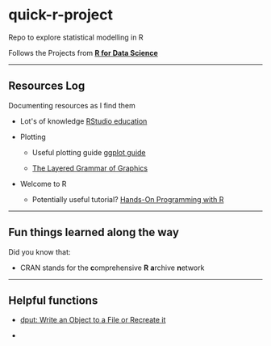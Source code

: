 # quick-r-project

Repo to explore statistical modelling in R

Follows the Projects from [**R for Data Science**](https://r4ds.had.co.nz)

------------------------------------------------------------------------

## Resources Log

Documenting resources as I find them

-   Lot's of knowledge [RStudio education](https://education.rstudio.com/learn/beginner/)

-   Plotting

    -   Useful plotting guide [ggplot guide](https://ggplot2-book.org/getting-started)

    -   [The Layered Grammar of Graphics](http://vita.had.co.nz/papers/layered-grammar.pdf)

-   Welcome to R

    -   Potentially useful tutorial? [Hands-On Programming with R](https://rstudio-education.github.io/hopr/index.html)

------------------------------------------------------------------------

## Fun things learned along the way

Did you know that:

-   CRAN stands for the **c**omprehensive **R** **a**rchive **n**etwork

------------------------------------------------------------------------

## Helpful functions

-   [dput: Write an Object to a File or Recreate it](https://rdrr.io/r/base/dput.html)

-   
